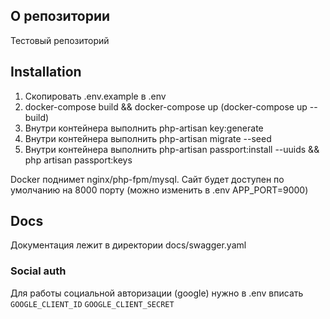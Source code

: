 ## О репозитории
Тестовый репозиторий

## Installation

1. Скопировать .env.example в .env
2. docker-compose build && docker-compose up (docker-compose up --build)
3. Внутри контейнера выполнить php-artisan key:generate
4. Внутри контейнера выполнить php-artisan migrate --seed
5. Внутри контейнера выполнить php-artisan passport:install --uuids && php artisan passport:keys

Docker поднимет nginx/php-fpm/mysql. Сайт будет доступен по умолчанию на 8000 порту (можно изменить в .env APP_PORT=9000)

## Docs
Документация лежит в директории docs/swagger.yaml

### Social auth
Для работы социальной авторизации (google) нужно в .env вписать 
`GOOGLE_CLIENT_ID`
`GOOGLE_CLIENT_SECRET`
